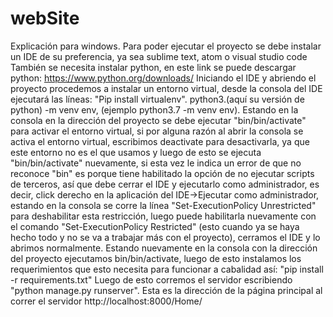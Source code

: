 # webSite
Explicación para windows.
Para poder ejecutar el proyecto se debe instalar un IDE de su preferencia, ya sea sublime text, atom o visual studio code
También se necesita instalar python, en este link se puede descargar python: https://www.python.org/downloads/
Iniciando el IDE y abriendo el proyecto procedemos a instalar un entorno virtual,
desde la consola del IDE ejecutará las líneas:
"Pip install virtualenv".
python3.(aquí su versión de python) -m venv env, (ejemplo python3.7 -m venv env).
Estando en la consola en la dirección del proyecto se debe ejecutar "bin/bin/activate" para activar el entorno virtual,
si por alguna razón al abrir la consola se activa el entorno virtual, escribimos deactivate para desactivarla, ya que este entorno no es el que usamos y luego de esto se ejecuta "bin/bin/activate" nuevamente,
si esta vez le indica un error de que no reconoce "bin" es porque tiene habilitado la opción de no ejecutar scripts de terceros, así que debe cerrar el IDE y ejecutarlo como administrador, es decir, click derecho en la aplicación del IDE->Ejecutar como administrador, estando en la consola se corre la línea "Set-ExecutionPolicy Unrestricted" para deshabilitar esta restricción, luego puede habilitarla nuevamente con el comando "Set-ExecutionPolicy Restricted" (esto cuando ya se haya hecho todo y no se va a trabajar más con el proyecto), cerramos el IDE y lo abrimos normalmente.
Estando nuevamente en la consola con la dirección del proyecto ejecutamos bin/bin/activate,
luego de esto instalamos los requerimientos que esto necesita para funcionar a cabalidad así:
"pip install -r requirements.txt"
Luego de esto corremos el servidor escribiendo "python manage.py runserver".
Esta es la dirección de la página principal al correr el servidor
http://localhost:8000/Home/

